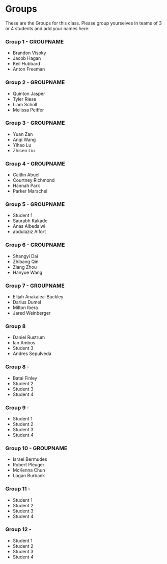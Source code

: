 # Groups

These are the Groups for this class. Please group yourselves in teams of 3 or 4 students and add your names here:

### Group 1 - GROUPNAME 
* Brandon Visoky
* Jacob Hagan
* Keil Hubbard
* Anton Freeman

### Group 2 - GROUPNAME
* Quinton Jasper
* Tyler Riese
* Liam Scholl
* Melissa Peiffer
  
### Group 3 - GROUPNAME
* Yuan Zan
* Anqi Wang
* Yihao Lu
* Zhicen Liu

### Group 4 - GROUPNAME
* Caitlin Abuel
* Courtney Richmond
* Hannah Park
* Parker Marschel

### Group 5 - GROUPNAME
* Student 1
* Saurabh Kakade
* Anas Albedaiwi
* abdulaziz Alfort

### Group 6 - GROUPNAME
* Shangyi Dai
* Zhibang Qin
* Ziang Zhou
* Hanyue Wang

### Group 7 - GROUPNAME
* Elijah Anakalea-Buckley
* Darius Dumel
* Milton Ibera
* Jared Weinberger
  
### Group 8
* Daniel Rustrum
* Ian Ambos
* Student 3
* Andres Sepulveda

### Group 8 - <GROUPNAME>
* Batai Finley
* Student 2
* Student 3
* Student 4

### Group 9 - <GROUPNAME>
* Student 1
* Student 2
* Student 3
* Student 4
  
### Group 10 - GROUPNAME
* Israel Bermudes
* Robert Pleuger
* McKenna Chun
* Logan Burbank

### Group 11 - <GROUPNAME>
* Student 1
* Student 2
* Student 3
* Student 4

### Group 12 - <GROUPNAME>
* Student 1
* Student 2
* Student 3
* Student 4

